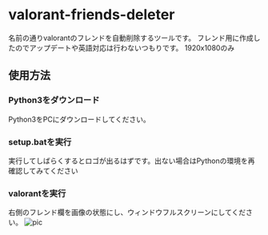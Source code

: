 # valorant-friends-deleter
名前の通りvalorantのフレンドを自動削除するツールです。
フレンド用に作成したのでアップデートや英語対応は行わないつもりです。
1920x1080のみ
## 使用方法
### Python3をダウンロード
Python3をPCにダウンロードしてください。
### setup.batを実行
実行してしばらくするとロゴが出るはずです。出ない場合はPythonの環境を再確認してみてください
### valorantを実行
右側のフレンド欄を画像の状態にし、ウィンドウフルスクリーンにしてください。
![pic](https://imgur.com/abl6GZa)
